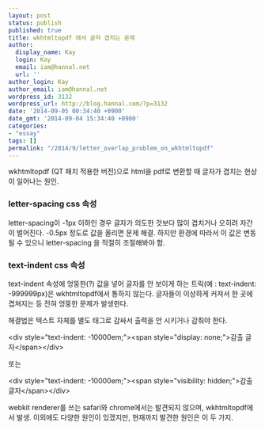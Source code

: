```yaml
---
layout: post
status: publish
published: true
title: wkhtmltopdf 에서 글자 겹치는 문제
author:
  display_name: Kay
  login: Kay
  email: iam@hannal.net
  url: ''
author_login: Kay
author_email: iam@hannal.net
wordpress_id: 3132
wordpress_url: http://blog.hannal.com/?p=3132
date: '2014-09-05 00:34:40 +0900'
date_gmt: '2014-09-04 15:34:40 +0900'
categories:
- "essay"
tags: []
permalink: "/2014/9/letter_overlap_problem_on_wkhtmltopdf"
---
```

<p>wkhtmltopdf (QT 패치 적용한 버전)으로 html을 pdf로 변환할 때 글자가 겹치는 현상이 일어나는 원인.</p>
<h3>letter-spacing css 속성</h3>
<p>letter-spacing이 -1px 이하인 경우 글자가 의도한 것보다 많이 겹치거나 오히려 자간이 벌어진다. -0.5px 정도로 값을 올리면 문제 해결. 하지만 환경에 따라서 이 값은 변동될 수 있으니 letter-spacing 을 적절히 조절해봐야 함.</p>
<h3>text-indent css 속성</h3>
<p>text-indent 속성에 엉뚱한(?) 값을 넣어 글자를 안 보이게 하는 트릭(예 : text-indent: -999999px)은 wkhtmltopdf에서 통하지 않는다. 글자들이 이상하게 커져서 한 곳에 겹쳐지는 등 전혀 엉뚱한 문제가 발생한다.</p>
<p>해결법은 텍스트 자체를 별도 태그로 감싸서 출력을 안 시키거나 감춰야 한다.</p>
<p>&lt;div style="text-indent: -10000em;"&gt;&lt;span style="display: none;"&gt;감출 글자&lt;/span&gt;&lt;/div&gt;</p>
<p>또는</p>
<p>&lt;div style="text-indent: -10000em;"&gt;&lt;span style="visibility: hidden;"&gt;감출 글자&lt;/span&gt;&lt;/div&gt;</p>
<p>webkit renderer를 쓰는 safari와 chrome에서는 발견되지 않으며, wkhtmltopdf에서 발생. 이외에도 다양한 원인이 있겠지만, 현재까지 발견한 원인은 이 두 가지.</p>
